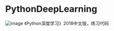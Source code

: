 # PythonDeepLearning
![image](https://github.com/liruoyu2008/PythonDeepLearning/blob/main/resources/%E5%B0%81%E9%9D%A2.png)
《Python深度学习》2018中文版，练习代码
